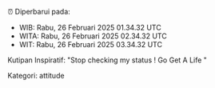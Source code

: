 ⏰ Diperbarui pada:
- WIB: Rabu, 26 Februari 2025 01.34.32 UTC
- WITA: Rabu, 26 Februari 2025 02.34.32 UTC
- WIT: Rabu, 26 Februari 2025 03.34.32 UTC

Kutipan Inspiratif:
"Stop checking my status ! Go Get A Life "


Kategori: attitude

